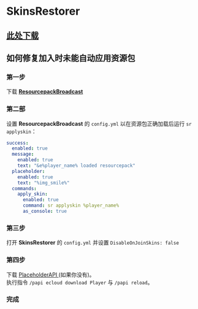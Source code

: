 # SkinsRestorer

## [此处下载](https://www.spigotmc.org/resources/skinsrestorer.2124/)

## 如何修复加入时未能自动应用资源包

### 第一步

下载 [**ResourcepackBroadcast**](https://www.spigotmc.org/resources/resourcepackbroadcast.88318/)

### 第二部

设置 **ResourcepackBroadcast** 的 `config.yml` 以在资源包正确加载后运行 `sr applyskin`：

```yaml
success:
  enabled: true
  message:
    enabled: true
    text: "&e%player_name% loaded resourcepack"
  placeholder:
    enabled: true
    text: "%img_smile%"
  commands:
    apply_skin:
      enabled: true
      command: sr applyskin %player_name%
      as_console: true
```

### 第三步

打开 **SkinsRestorer** 的 `config.yml` 并设置 `DisableOnJoinSkins: false`

### 第四步

下载 [PlaceholderAPI ](https://www.spigotmc.org/resources/placeholderapi.6245/)(如果你没有)。\
执行指令 `/papi ecloud download Player` 与 `/papi reload`。

### 完成
